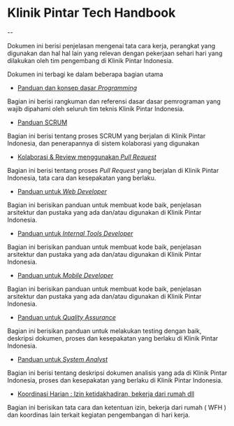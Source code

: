 # Klinik Pintar Tech Handbook
--


Dokumen ini berisi penjelasan mengenai tata cara kerja, perangkat yang digunakan dan hal hal lain yang relevan dengan pekerjaan sehari hari yang dilakukan oleh tim pengembang di Klinik Pintar Indonesia. 

Dokumen ini terbagi ke dalam beberapa bagian utama

- [Panduan dan konsep dasar _Programming_](https://github.com/medigoid/tech-handbook/blob/develop/programming-concepts.md)

Bagian ini berisi rangkuman dan referensi dasar dasar pemrograman yang wajib dipahami oleh seluruh tim teknis Klinik Pintar Indonesia.

- [Panduan SCRUM](https://github.com/medigoid/tech-handbook/blob/develop/scrum.md)

Bagian ini berisi tentang proses SCRUM yang berjalan di Klinik Pintar Indonesia, dan penerapannya di sistem kolaborasi yang digunakan

- [Kolaborasi & Review menggunakan _Pull Request_](https://github.com/medigoid/tech-handbook/blob/develop/pull-request-workflow.md)

Bagian ini berisi tentang proses _Pull Request_ yang berjalan di Klinik Pintar Indonesia, tata cara dan kesepakatan yang berlaku.

- [Panduan untuk _Web Developer_](https://github.com/medigoid/tech-handbook/blob/develop/web-development.md)

Bagian ini berisikan panduan untuk membuat kode baik, penjelasan arsitektur dan pustaka yang ada dan/atau digunakan di Klinik Pintar Indonesia.

- [Panduan untuk _Internal Tools Developer_](https://github.com/medigoid/tech-handbook/blob/master/internal-tools-development.md)

Bagian ini berisikan panduan untuk membuat kode baik, penjelasan arsitektur dan pustaka yang ada dan/atau digunakan di Klinik Pintar Indonesia.

- [Panduan untuk _Mobile Developer_](https://github.com/medigoid/tech-handbook/blob/develop/mobile-development.md)

Bagian ini berisikan panduan untuk membuat kode baik, penjelasan arsitektur dan pustaka yang ada dan/atau digunakan di Klinik Pintar Indonesia.

- [Panduan untuk _Quality Assurance_](https://github.com/medigoid/tech-handbook/blob/develop/quality-assurance.md)

Bagian ini berisikan panduan untuk melakukan testing dengan baik, deskripsi dokumen, proses dan kesepakatan yang berlaku di Klinik Pintar Indonesia.

- [Panduan untuk _System Analyst_](https://github.com/medigoid/tech-handbook/blob/develop/software-analysis.md)

Bagian ini berisi tentang deskripsi dokumen analisis yang ada di Klinik Pintar Indonesia, proses dan kesepakatan yang berlaku di Klinik Pintar Indonesia.

- [Koordinasi Harian : Izin ketidakhadiran, bekerja dari rumah dll](https://github.com/medigoid/tech-handbook/blob/develop/daily-coordination.md)

Bagian ini berisikan tata cara dan ketentuan izin, bekerja dari rumah ( WFH ) dan koordinas lain terkait kegiatan pengembangan di hari kerja.
